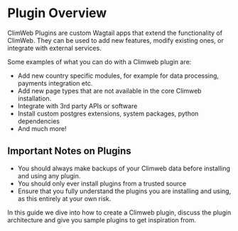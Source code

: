 # Plugin Overview

ClimWeb Plugins are custom Wagtail apps that extend the functionality of ClimWeb. They can be used to add new features,
modify existing ones, or integrate with external services.

Some examples of what you can do with a Climweb plugin are:

- Add new country specific modules, for example for data processing, payments integration etc.
- Add new page types that are not available in the core Climweb installation.
- Integrate with 3rd party APIs or software
- Install custom postgres extensions, system packages, python dependencies
- And much more!

## Important Notes on Plugins

- You should always make backups of your Climweb data before installing and using any plugin.
- You should only ever install plugins from a trusted source
- Ensure that you fully understand the plugins you are installing and using, as this entirely at your own risk.

In this guide we dive into how to create a Climweb plugin, discuss the plugin architecture and give you sample
plugins to get inspiration from.


